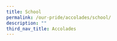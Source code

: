 ```yaml
---
title: School
permalink: /our-pride/accolades/school/
description: ""
third_nav_title: Accolades
---
```

